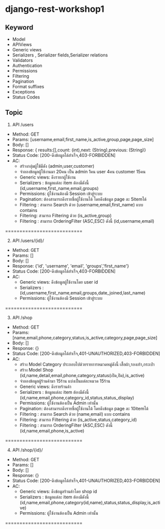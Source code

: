 # django-rest-workshop1

## Keyword
- Model
- APIViews
- Generic views
- Serializers , Serializer fields,Serializer relations
- Validators
- Authentication
- Permissions
- Filtering
- Pagination
- Format suffixes
- Exceptions
- Status Codes

## Topic 
1. API /users
- Method: GET
- Params: [username,email,first_name,is_active,group,page,page_size]
- Body: []
- Response: {
  results:[],count: (int),next: (String),previous: (String)}
- Status Code: [200-ดึงข้อมูลได้สำเร็จ,403-FORBIDDEN]
- AC:
  - สร้างกลุ่มผู้ใช้มีดัง (admin,user,customer)
  - จำลองข้อมูลผู้ใช้งานมา 20คน เป็น admin 1คน user 4คน customer 15คน
  - Generic views: ดึงรายกผู้ใช้งาน 
  - Serializers : ข้อมูลแต่ละ item ต้องมีดังนี้ (id,username,first_name,email,groups)
  - Permissions: ผู้ใช้งานต้องมี Session เข้าสู่ระบบ 
  - Pagination: ต้องสามารถดึงรายชื่อผู้ใช้งานได้ โดยดึงข้อมูล page ละ 5itemได้
  - Filtering : สามารถ Search ด้วย (username,email,first_name) แบบ contains
  - Filtering: สามารถ Filtering ด้วย (is_active,group)
  - Filtering : สามารถ OrderingFilter (ASC,ESC) ดังนี้ (id,username,email)

 ===========================

2. API /users/{id}/
- Method: GET
- Params: []
- Body: []
- Response: {'id', 'username', 'email', 'groups','first_name'}
- Status Code: [200-ดึงข้อมูลได้สำเร็จ,403-FORBIDDEN]
- AC:
  - Generic views: ดึงข้อมูลผู้ใช้งานโดย user id
  - Serializers : (id,username,first_name,email,groups,date_joined,last_name)
  - Permissions: ผู้ใช้งานต้องมี Session เข้าสู่ระบบ

 ===========================

3. API /shop
- Method: GET
- Params: [name,email,phone,category,status,is_active,category,page,page_size]
- Body: []
- Response: {}
- Status Code: [200-ดึงข้อมูลได้สำเร็จ,401-UNAUTHORIZED,403-FORBIDDEN]
- AC:
  - สร้าง Model Category ประกอบไปด้วยรายการหมวดหมู่ดังนี้ เสื้อผ้า,รองเท้า,กระเป๋า
  - สร้าง Model Shop (id,name,detail,email,phone,category,status(เปิด,ปิด),is_active)
  - จำลองข้อมูลผู้ร้านค้ามา 15ร้าน แบ่งเป็นแต่ละหมวด 15ร้าน
  - Generic views: ดึงรายร้านค้า
  - Serializers : ข้อมูลแต่ละ item ต้องมีดังนี้ (id,name,email,phone,category_id,status,status_display)
  - Permissions: ผู้ใช้งานต้องเป็น Admin เท่านั้น
  - Pagination: ต้องสามารถดึงรายชื่อผู้ใช้งานได้ โดยดึงข้อมูล page ละ 10itemได้
  - Filtering : สามารถ Search ด้วย (name,email) แบบ contains
  - Filtering: สามารถ Filtering ด้วย (is_active,status,category_id)
  - Filtering : สามารถ OrderingFilter (ASC,ESC) ดังนี้ (id,name,email,phone,is_active)

 ===========================

 4. API /shop/{id}/
- Method: GET
- Params: []
- Body: []
- Response: {}
- Status Code: [200-ดึงข้อมูลได้สำเร็จ,401-UNAUTHORIZED,403-FORBIDDEN]
- AC:
  - Generic views: ดึงข้อมูลร้านค้าโดย shop id
  - Serializers : ข้อมูลแต่ละ item ต้องมีดังนี้ (id,name,email,phone,category(id,name),status,status_display,is_active)
  - Permissions: ผู้ใช้งานต้องเป็น Admin เท่านั้น

 ===========================
